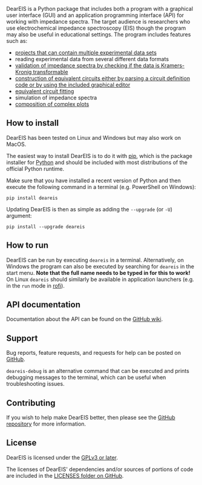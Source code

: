 DearEIS is a Python package that includes both a program with a graphical user interface (GUI) and an application programming interface (API) for working with impedance spectra.
The target audience is researchers who use electrochemical impedance spectroscopy (EIS) though the program may also be useful in educational settings.
The program includes features such as:

- [projects that can contain multiple experimental data sets](assets/images/example-projects.gif)
- reading experimental data from several different data formats
- [validation of impedance spectra by checking if the data is Kramers-Kronig transformable](assets/images/example-kramers-kronig.gif)
- [construction of equivalent circuits either by parsing a circuit definition code or by using the included graphical editor](assets/images/example-circuit-editor.gif)
- [equivalent circuit fitting](assets/images/example-fitting.gif)
- simulation of impedance spectra
- [composition of complex plots](assets/images/example-plotting.gif)


## How to install

DearEIS has been tested on Linux and Windows but may also work on MacOS.

The easiest way to install DearEIS is to do it with [pip](https://pip.pypa.io/en/stable/), which is the package installer for [Python](https://www.python.org/) and should be included with most distributions of the official Python runtime.

Make sure that you have installed a recent version of Python and then execute the following command in a terminal (e.g. PowerShell on Windows):

```
pip install deareis
```

Updating DearEIS is then as simple as adding the `--upgrade` (or `-U`) argument:

```
pip install --upgrade deareis
```


## How to run

DearEIS can be run by executing `deareis` in a terminal.
Alternatively, on Windows the program can also be executed by searching for `deareis` in the start menu.
**Note that the full name needs to be typed in for this to work!**
On Linux `deareis` should similarly be available in application launchers (e.g. in the `run` mode in [rofi](https://github.com/davatorium/rofi)).


## API documentation

Documentation about the API can be found on the [GitHub wiki](https://github.com/vyrjana/DearEIS/wiki).


## Support

Bug reports, feature requests, and requests for help can be posted on [GitHub](https://github.com/vyrjana/DearEIS/issues).

`deareis-debug` is an alternative command that can be executed and prints debugging messages to the terminal, which can be useful when troubleshooting issues.


## Contributing

If you wish to help make DearEIS better, then please see the [GitHub repository](https://github.com/vyrjana/DearEIS) for more information.


## License

DearEIS is licensed under the [GPLv3 or later](https://www.gnu.org/licenses/gpl-3.0.html).

The licenses of DearEIS' dependencies and/or sources of portions of code are included in the [LICENSES folder on GitHub](https://github.com/vyrjana/DearEIS/tree/main/LICENSES).